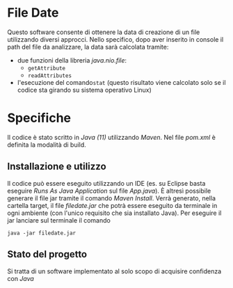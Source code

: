 # File Date

Questo software consente di ottenere la data di creazione di un file utilizzando diversi approcci. 
Nello specifico, dopo aver inserito in console il path del file da analizzare, la data sarà calcolata tramite:
- due funzioni della libreria *java.nio.file*:
	- `getAttribute`
	- `readAttributes`
- l'esecuzione del comando`stat` (questo risultato viene calcolato solo se il codice sta girando su sistema operativo Linux)

# Specifiche

Il codice è stato scritto in *Java (11)* utilizzando *Maven*. Nel file *pom.xml* è definita la modalità di build.

## Installazione e utilizzo
Il codice può essere eseguito utilizzando un IDE (es. su Eclipse basta eseguire *Runs As Java Application* sul file *App.java*).
È altresì possibile generare il file jar tramite il comando *Maven Install*. Verrà generato, nella cartella target, il file *filedate.jar* che potrà essere eseguito da terminale in ogni ambiente (con l'unico requisito che sia installato Java).
Per eseguire il jar lanciare sul terminale il comando

    java -jar filedate.jar

## Stato del progetto
Si tratta di un software implementato al solo scopo di acquisire confidenza con *Java*
